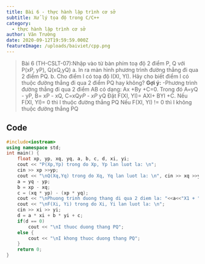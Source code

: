 ```yaml
---
title: Bài 6 - thực hành lập trình cơ sở
subtitle: Xử lý tọa độ trong C/C++
category:
  - thực hành lập trình cơ sở
author: Văn Trường
date: 2020-09-12T19:59:59.000Z
featureImage: /uploads/baiviet/cpp.png
---
```


> Bài 6 (TH-CSLT-07):Nhập vào từ bàn phím toạ độ 2 điểm P, Q với P(xP, yP), Q(xQ,yQ)
>a. In ra màn hình phương trình đường thẳng đi qua 2 điểm PQ.
>b. Cho điểm I có toạ độ I(XI, YI). Hãy cho biết điểm I có thuộc đường thẳng đi
>qua 2 điểm PQ hay không?
>**Gợi ý:**
>-Phương trình đường thẳng đi qua 2 điểm AB có dạng: Ax +By +C=0.
>Trong đó A=yQ - yP,  B= xP - xQ, C=xQ*yP - xP* yQ
>Đặt F(XI, YI)= AXI+ BYI +C.
>Nếu F(XI, YI)= 0 thì I thuộc đường thẳng PQ
>Nếu F(XI, YI) != 0 thì I không thuộc đường thẳng PQ


## Code  
```c++
#include<iostream>
using namespace std;
int main() {
    float xp, yp, xq, yq, a, b, c, d, xi, yi;
    cout << "P(Xp,Yp) trong do Xp, Yp lan luot la: \n";
    cin >> xp >>yp;
    cout << "\nQ(Xq,Yq) trong do Xq, Yq lan luot la: \n", cin >> xq >>yq;
    a = yq - yp;
    b = xp - xq;
    c = (xq * yp) - (xp * yq);
    cout << "\nPhuong trinh duong thang di qua 2 diem la: "<<a<<"X1 + "<<b<<"Y1 + "<<c<<" = 0";
    cout << "\nF(Xi, Yi) trong do Xi, Yi lan luot la: \n";
    cin >> xi >> yi;
    d = a * xi + b * yi + c;
    if(d == 0)
        cout << "\nI thuoc duong thang PQ";
    else {
        cout << "\nI khong thuoc duong thang PQ";
    }
	return 0;
}
```